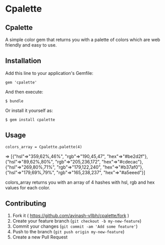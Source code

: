 # Cpalette

Cpalette
----------------------

A simple color gem that returns you with a palette of colors which are web friendly and easy to use.

## Installation

Add this line to your application's Gemfile:

    gem 'cpalette'

And then execute:

    $ bundle

Or install it yourself as:

    $ gem install cpalette

## Usage

	colors_array = Cpalette.palette(4)
	
 => [{"hsl"=>"359,62%,46%", "rgb"=>"190,45,47", "hex"=>"#be2d2f"}, {"hsl"=>"89,62%,80%", "rgb"=>"205,236,172", "hex"=>"#cdecac"}, {"hsl"=>"269,80%,71%", "rgb"=>"179,122,240", "hex"=>"#b37af0"}, {"hsl"=>"179,69%,79%", "rgb"=>"165,238,237", "hex"=>"#a5eeed"}]

 colors_array returns you with an array of 4 hashes with hsl, rgb and hex values for each color.


## Contributing

1. Fork it ( https://github.com/avinash-vllbh/cpalette/fork )
2. Create your feature branch (`git checkout -b my-new-feature`)
3. Commit your changes (`git commit -am 'Add some feature'`)
4. Push to the branch (`git push origin my-new-feature`)
5. Create a new Pull Request
